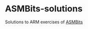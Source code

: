 # ASMBits-solutions

Solutions to ARM exercises of
[ASMBits](https://asmbits.01xz.net/wiki/Arm/uartread)
